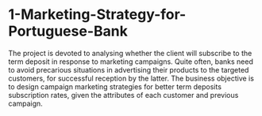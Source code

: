 # 1-Marketing-Strategy-for-Portuguese-Bank
The project is devoted to analysing whether the client will subscribe to the term deposit in response to marketing campaigns. Quite often, banks need to avoid precarious situations in advertising their products to the targeted customers, for successful reception by the latter. The business objective is to design campaign marketing strategies for better term deposits subscription rates, given the attributes of each customer and previous campaign. 
